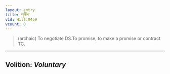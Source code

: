 ```yaml
---
layout: entry
title: གཅོམ་
vid: Hill:0469
vcount: 0
---
```

> (archaic) To negotiate DS\.To promise, to make a promise or contract TC\.

---
Volition: _Voluntary_
---

